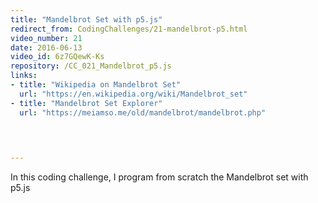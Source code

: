 ```yaml
---
title: "Mandelbrot Set with p5.js"
redirect_from: CodingChallenges/21-mandelbrot-p5.html
video_number: 21
date: 2016-06-13
video_id: 6z7GQewK-Ks
repository: /CC_021_Mandelbrot_p5.js
links:
- title: "Wikipedia on Mandelbrot Set"  
  url: "https://en.wikipedia.org/wiki/Mandelbrot_set"
- title: "Mandelbrot Set Explorer"  
  url: "https://meiamso.me/old/mandelbrot/mandelbrot.php"
  


  
---
```


In this coding challenge, I program from scratch the Mandelbrot set with p5.js

